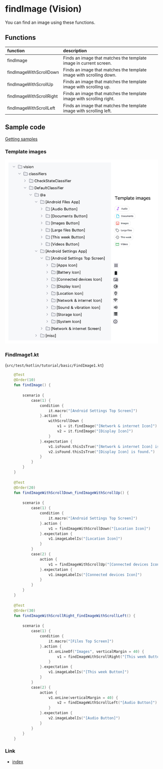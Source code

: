 # findImage (Vision)

You can find an image using these functions.

## Functions

| function                 | description                                                          |
|:-------------------------|:---------------------------------------------------------------------|
| findImage                | Finds an image that matches the template image in current screen.    |
| findImageWithScrollDown  | Finds an image that matches the template image with scrolling down.  |
| findImageWithScrollUp    | Finds an image that matches the template image with scrolling up.    |
| findImageWithScrollRight | Finds an image that matches the template image with scrolling right. |
| findImageWithScrollLeft  | Finds an image that matches the template image with scrolling left.  |

## Sample code

[Getting samples](../../getting_samples.md)

### Template images

![](_images/template_images.png)

### FindImage1.kt

(`src/test/kotlin/tutorial/basic/FindImage1.kt`)

```kotlin
    @Test
    @Order(10)
    fun findImage() {

        scenario {
            case(1) {
                condition {
                    it.macro("[Android Settings Top Screen]")
                }.action {
                    withScrollDown {
                        v1 = it.findImage("[Network & internet Icon]")
                        v2 = it.findImage("[Display Icon]")
                    }
                }.expectation {
                    v1.isFound.thisIsTrue("[Network & internet Icon] is found.")
                    v2.isFound.thisIsTrue("[Display Icon] is found.")
                }
            }
        }
    }

    @Test
    @Order(20)
    fun findImageWithScrollDown_findImageWithScrollUp() {

        scenario {
            case(1) {
                condition {
                    it.macro("[Android Settings Top Screen]")
                }.action {
                    v1 = findImageWithScrollDown("[Location Icon]")
                }.expectation {
                    v1.imageLabelIs("[Location Icon]")
                }
            }
            case(2) {
                action {
                    v1 = findImageWithScrollUp("[Connected devices Icon]")
                }.expectation {
                    v1.imageLabelIs("[Connected devices Icon]")
                }
            }
        }
    }

    @Test
    @Order(30)
    fun findImageWithScrollRight_findImageWithScrollLeft() {

        scenario {
            case(1) {
                condition {
                    it.macro("[Files Top Screen]")
                }.action {
                    it.onLineOf("Images", verticalMargin = 40) {
                        v1 = findImageWithScrollRight("[This week Button]")
                    }
                }.expectation {
                    v1.imageLabelIs("[This week Button]")
                }
            }
            case(2) {
                action {
                    v1.onLine(verticalMargin = 40) {
                        v2 = findImageWithScrollLeft("[Audio Button]")
                    }
                }.expectation {
                    v2.imageLabelIs("[Audio Button]")
                }
            }
        }
    }
```

### Link

- [index](../../../../index.md)
